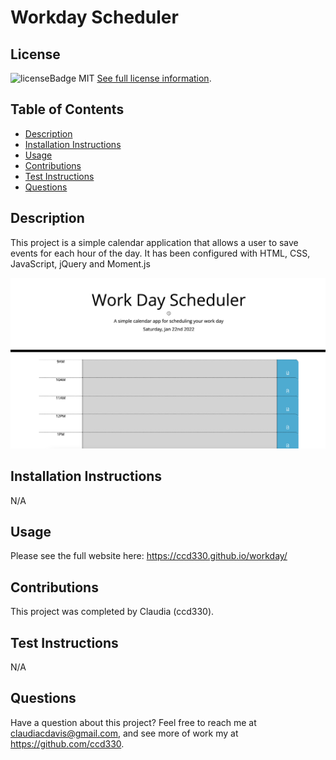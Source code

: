 # Workday Scheduler

  
  ## License
  ![licenseBadge](https://img.shields.io/badge/License-MIT-blue.svg)
  MIT
  [See full license information](https://opensource.org/licenses/MIT).
  

  ## Table of Contents
  * [Description](#description)
  * [Installation Instructions](#installation-instructions)
  * [Usage](#usage)
  * [Contributions](#contributions)
  * [Test Instructions](#test-instructions)
  * [Questions](#questions)

  ## Description
  This project is a simple calendar application that allows a user to save events for each hour of the day. It has been configured with HTML, CSS, JavaScript, jQuery and Moment.js
  
  <img src="https://github.com/ccd330/workday/blob/main/assets/demo.png" />

  ## Installation Instructions
 N/A

  ## Usage
  Please see the full website here: https://ccd330.github.io/workday/

  ## Contributions
  This project was completed by Claudia (ccd330).

  ## Test Instructions
  N/A

  ## Questions
  Have a question about this project? Feel free to reach me at claudiacdavis@gmail.com, and see more of work my at https://github.com/ccd330.
